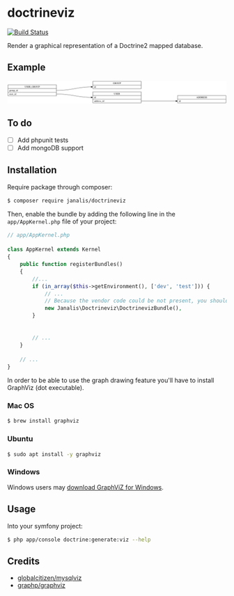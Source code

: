 # doctrineviz

[![Build Status](https://travis-ci.org/janalis/doctrineviz.svg?branch=master)](https://travis-ci.org/janalis/doctrineviz)

Render a graphical representation of a Doctrine2 mapped database.

## Example

![Example](example.png)

## To do

- [ ] Add phpunit tests
- [ ] Add mongoDB support

## Installation

Require package through composer:
```bash
$ composer require janalis/doctrineviz
```

Then, enable the bundle by adding the following line in the `app/AppKernel.php` file of your project:
```php
// app/AppKernel.php

class AppKernel extends Kernel
{
    public function registerBundles()
    {
        //...
        if (in_array($this->getEnvironment(), ['dev', 'test'])) {
            // ...
            // Because the vendor code could be not present, you should check if the bundle is here before using it.
            new Janalis\Doctrineviz\DoctrinevizBundle(),
        }


        // ...
    }

    // ...
}
```

In order to be able to use the graph drawing feature you'll have to install GraphViz (dot executable).

### Mac OS

```bash
$ brew install graphviz
```

### Ubuntu

```bash
$ sudo apt install -y graphviz
```

### Windows

Windows users may [download GraphViZ for Windows](http://www.graphviz.org/Download_windows.php).

## Usage

Into your symfony project:
```bash
$ php app/console doctrine:generate:viz --help
```

## Credits

- [globalcitizen/mysqlviz](https://github.com/globalcitizen/mysqlviz)
- [graphp/graphviz](https://github.com/graphp/graphviz)